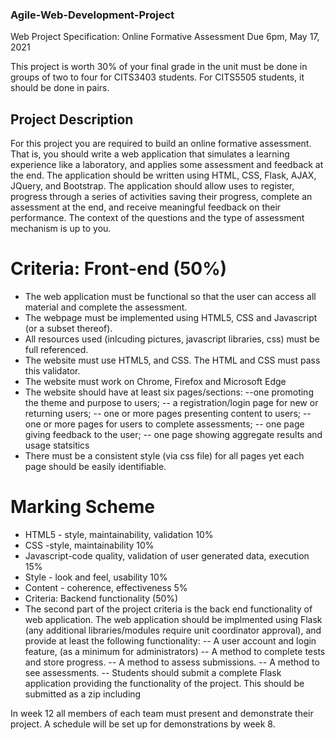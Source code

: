 ### Agile-Web-Development-Project


Web Project Specification: Online Formative Assessment
Due 6pm, May 17, 2021

This project is worth 30% of your final grade in the unit must be done in groups of two to four for CITS3403 students. For CITS5505 students, it should be done in pairs.


## Project Description
For this project you are required to build an online formative assessment. That is, you should write a web application that simulates a learning experience like a laboratory, and applies some assessment and feedback at the end. The application should be written using HTML, CSS, Flask, AJAX, JQuery, and Bootstrap. The application should allow uses to register, progress through a series of activities saving their progress, complete an assessment at the end, and receive meaningful feedback on their performance. The context of the questions and the type of assessment mechanism is up to you.


# Criteria: Front-end (50%)
- The web application must be functional so that the user can access all material and complete the assessment.
- The webpage must be implemented using HTML5, CSS and Javascript (or a subset thereof).
- All resources used (inlcuding pictures, javascript libraries, css) must be full referenced.
- The website must use HTML5, and CSS. The HTML and CSS must pass this validator.
- The website must work on Chrome, Firefox and Microsoft Edge
- The website should have at least six pages/sections:
--one promoting the theme and purpose to users;
-- a registration/login page for new or returning users;
-- one or more pages presenting content to users;
-- one or more pages for users to complete assessments;
-- one page giving feedback to the user;
-- one page showing aggregate results and usage statsitics
- There must be a consistent style (via css file) for all pages yet each page should be easily identifiable.

# Marking Scheme
- HTML5 - style, maintainability, validation 10%
- CSS -style, maintainability 10%
- Javascript-code quality, validation of user generated data, execution 15%
- Style - look and feel, usability 10%
- Content - coherence, effectiveness 5%
- Criteria: Backend functionality (50%)
- The second part of the project criteria is the back end functionality of web application. The web application should be implmented using Flask (any additional libraries/modules require unit coordinator approval), and provide at least the following functionality:
-- A user account and login feature, (as a minimum for administrators)
-- A method to complete tests and store progress.
-- A method to assess submissions.
-- A method to see assessments.
-- Students should submit a complete Flask application providing the functionality of the project. This should be submitted as a zip including


In week 12 all members of each team must present and demonstrate their project. A schedule will be set up for demonstrations by week 8.
